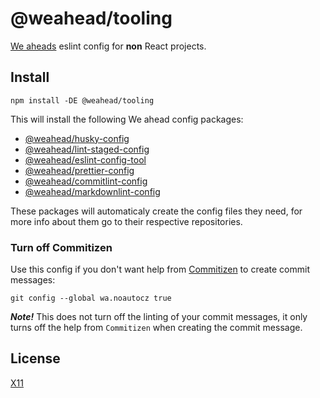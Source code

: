 # @weahead/tooling

[We aheads](https://www.weahead.se/) eslint config for **non** React projects.

## Install

`npm install -DE @weahead/tooling`

This will install the following We ahead config packages:

- [@weahead/husky-config](https://github.com/weahead/husky-config)
- [@weahead/lint-staged-config](https://github.com/weahead/lint-staged-config)
- [@weahead/eslint-config-tool](https://github.com/weahead/eslint-config-tool)
- [@weahead/prettier-config](https://github.com/weahead/prettier-config)
- [@weahead/commitlint-config](https://github.com/weahead/commitlint-config)
- [@weahead/markdownlint-config](https://github.com/weahead/markdownlint-config)

These packages will automaticaly create the config files they need,
for more info about them go to their respective repositories.

### Turn off Commitizen

Use this config if you don't want help from [Commitizen](http://commitizen.github.io/cz-cli/)
to create commit messages:

`git config --global wa.noautocz true`

**_Note!_** This does not turn off the linting of your commit messages,
it only turns off the help from `Commitizen` when creating the commit message.

## License

[X11](LICENSE)
